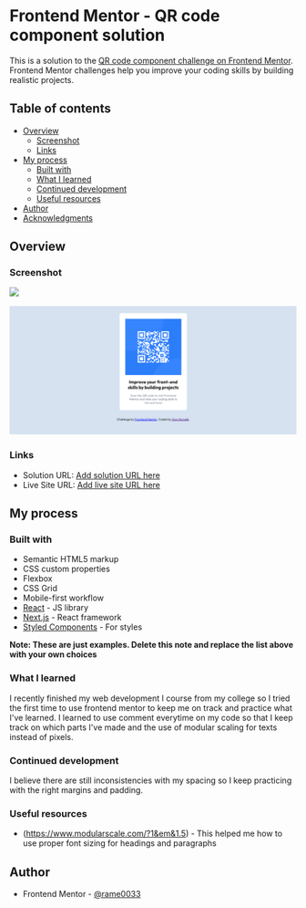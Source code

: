 # Frontend Mentor - QR code component solution

This is a solution to the [QR code component challenge on Frontend Mentor](https://www.frontendmentor.io/challenges/qr-code-component-iux_sIO_H). Frontend Mentor challenges help you improve your coding skills by building realistic projects. 

## Table of contents

- [Overview](#overview)
  - [Screenshot](#screenshot)
  - [Links](#links)
- [My process](#my-process)
  - [Built with](#built-with)
  - [What I learned](#what-i-learned)
  - [Continued development](#continued-development)
  - [Useful resources](#useful-resources)
- [Author](#author)
- [Acknowledgments](#acknowledgments)

## Overview

### Screenshot

![](./screenshot.jpg)

![Alt text](image.png)

### Links

- Solution URL: [Add solution URL here](https://your-solution-url.com)
- Live Site URL: [Add live site URL here](https://your-live-site-url.com)

## My process

### Built with

- Semantic HTML5 markup
- CSS custom properties
- Flexbox
- CSS Grid
- Mobile-first workflow
- [React](https://reactjs.org/) - JS library
- [Next.js](https://nextjs.org/) - React framework
- [Styled Components](https://styled-components.com/) - For styles

**Note: These are just examples. Delete this note and replace the list above with your own choices**

### What I learned

I recently finished my web development I course from my college so I tried the first time to use frontend mentor to keep me on track and practice what I've learned. I learned to use comment everytime on my code so that I keep track on which parts I've made and the use of modular scaling for texts instead of pixels.

### Continued development

I believe there are still inconsistencies with my spacing so I keep practicing with the right margins and padding.

### Useful resources

- (https://www.modularscale.com/?1&em&1.5) - This helped me how to use proper font sizing for headings and paragraphs


## Author


- Frontend Mentor - [@rame0033](https://www.frontendmentor.io/profile/rame0033)



